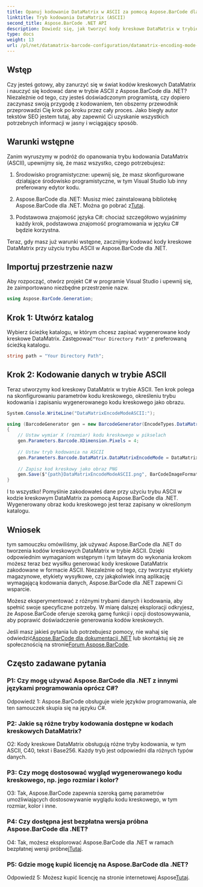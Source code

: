 ```yaml
---
title: Opanuj kodowanie DataMatrix w ASCII za pomocą Aspose.BarCode dla .NET
linktitle: Tryb kodowania DataMatrix (ASCII)
second_title: Aspose.BarCode .NET API
description: Dowiedz się, jak tworzyć kody kreskowe DataMatrix w trybie ASCII przy użyciu Aspose.BarCode dla .NET. Przewodnik krok po kroku dla programistów.
type: docs
weight: 13
url: /pl/net/datamatrix-barcode-configuration/datamatrix-encoding-mode-ascii/
---
```

## Wstęp

Czy jesteś gotowy, aby zanurzyć się w świat kodów kreskowych DataMatrix i nauczyć się kodować dane w trybie ASCII z Aspose.BarCode dla .NET? Niezależnie od tego, czy jesteś doświadczonym programistą, czy dopiero zaczynasz swoją przygodę z kodowaniem, ten obszerny przewodnik przeprowadzi Cię krok po kroku przez cały proces. Jako biegły autor tekstów SEO jestem tutaj, aby zapewnić Ci uzyskanie wszystkich potrzebnych informacji w jasny i wciągający sposób.

## Warunki wstępne

Zanim wyruszymy w podróż do opanowania trybu kodowania DataMatrix (ASCII), upewnijmy się, że masz wszystko, czego potrzebujesz:

1. Środowisko programistyczne: upewnij się, że masz skonfigurowane działające środowisko programistyczne, w tym Visual Studio lub inny preferowany edytor kodu.

2.  Aspose.BarCode dla .NET: Musisz mieć zainstalowaną bibliotekę Aspose.BarCode dla .NET. Można go pobrać z[Tutaj](https://releases.aspose.com/barcode/net/).

3. Podstawowa znajomość języka C#: chociaż szczegółowo wyjaśnimy każdy krok, podstawowa znajomość programowania w języku C# będzie korzystna.

Teraz, gdy masz już warunki wstępne, zacznijmy kodować kody kreskowe DataMatrix przy użyciu trybu ASCII w Aspose.BarCode dla .NET.

## Importuj przestrzenie nazw

Aby rozpocząć, otwórz projekt C# w programie Visual Studio i upewnij się, że zaimportowano niezbędne przestrzenie nazw.

```csharp
using Aspose.BarCode.Generation;
```

## Krok 1: Utwórz katalog

 Wybierz ścieżkę katalogu, w którym chcesz zapisać wygenerowane kody kreskowe DataMatrix. Zastępować`"Your Directory Path"` z preferowaną ścieżką katalogu.

```csharp
string path = "Your Directory Path";
```

## Krok 2: Kodowanie danych w trybie ASCII

Teraz utworzymy kod kreskowy DataMatrix w trybie ASCII. Ten krok polega na skonfigurowaniu parametrów kodu kreskowego, określeniu trybu kodowania i zapisaniu wygenerowanego kodu kreskowego jako obrazu.

```csharp
System.Console.WriteLine("DataMatrixEncodeModeASCII:");

using (BarcodeGenerator gen = new BarcodeGenerator(EncodeTypes.DataMatrix, "Aspose"))
{
    // Ustaw wymiar X (rozmiar) kodu kreskowego w pikselach
    gen.Parameters.Barcode.XDimension.Pixels = 4;
    
    // Ustaw tryb kodowania na ASCII
    gen.Parameters.Barcode.DataMatrix.DataMatrixEncodeMode = DataMatrixEncodeMode.ASCII;
    
    // Zapisz kod kreskowy jako obraz PNG
    gen.Save($"{path}DataMatrixEncodeModeASCII.png", BarCodeImageFormat.Png);
}
```

I to wszystko! Pomyślnie zakodowałeś dane przy użyciu trybu ASCII w kodzie kreskowym DataMatrix za pomocą Aspose.BarCode dla .NET. Wygenerowany obraz kodu kreskowego jest teraz zapisany w określonym katalogu.

## Wniosek

tym samouczku omówiliśmy, jak używać Aspose.BarCode dla .NET do tworzenia kodów kreskowych DataMatrix w trybie ASCII. Dzięki odpowiednim wymaganiom wstępnym i tym łatwym do wykonania krokom możesz teraz bez wysiłku generować kody kreskowe DataMatrix zakodowane w formacie ASCII. Niezależnie od tego, czy tworzysz etykiety magazynowe, etykiety wysyłkowe, czy jakąkolwiek inną aplikację wymagającą kodowania danych, Aspose.BarCode dla .NET zapewni Ci wsparcie.

Możesz eksperymentować z różnymi trybami danych i kodowania, aby spełnić swoje specyficzne potrzeby. W miarę dalszej eksploracji odkryjesz, że Aspose.BarCode oferuje szeroką gamę funkcji i opcji dostosowywania, aby poprawić doświadczenie generowania kodów kreskowych.

 Jeśli masz jakieś pytania lub potrzebujesz pomocy, nie wahaj się odwiedzić[Aspose.BarCode dla dokumentacji .NET](https://reference.aspose.com/barcode/net/) lub skontaktuj się ze społecznością na stronie[Forum Aspose.BarCode](https://forum.aspose.com/c/barcode/13).

## Często zadawane pytania

### P1: Czy mogę używać Aspose.BarCode dla .NET z innymi językami programowania oprócz C#?

Odpowiedź 1: Aspose.BarCode obsługuje wiele języków programowania, ale ten samouczek skupia się na języku C#.

### P2: Jakie są różne tryby kodowania dostępne w kodach kreskowych DataMatrix?

O2: Kody kreskowe DataMatrix obsługują różne tryby kodowania, w tym ASCII, C40, tekst i Base256. Każdy tryb jest odpowiedni dla różnych typów danych.

### P3: Czy mogę dostosować wygląd wygenerowanego kodu kreskowego, np. jego rozmiar i kolor?

O3: Tak, Aspose.BarCode zapewnia szeroką gamę parametrów umożliwiających dostosowywanie wyglądu kodu kreskowego, w tym rozmiar, kolor i inne.

### P4: Czy dostępna jest bezpłatna wersja próbna Aspose.BarCode dla .NET?

 O4: Tak, możesz eksplorować Aspose.BarCode dla .NET w ramach bezpłatnej wersji próbnej[Tutaj](https://releases.aspose.com/).

### P5: Gdzie mogę kupić licencję na Aspose.BarCode dla .NET?

 Odpowiedź 5: Możesz kupić licencję na stronie internetowej Aspose[Tutaj](https://purchase.aspose.com/buy).